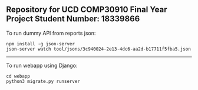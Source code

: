 Repository for UCD COMP30910 Final Year Project
Student Number: 18339866
---

To run dummy API from reports json:

```
npm install -g json-server
json-server watch tool/jsons/3c940024-2e13-4dc6-aa2d-b17711f5fba5.json
```
---

To run webapp using Django:

```
cd webapp
python3 migrate.py runserver
```